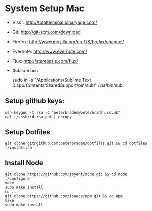 # System Setup Mac


- Visor: http://totalterminal.binaryage.com/
- Git: http://git-scm.com/download
- Firefox: http://www.mozilla.org/en-US/firefox/channel/
- Evernote: http://www.evernote.com/
- Flux: http://stereopsis.com/flux/
- Sublime text

    sudo ln -s "/Applications/Sublime Text 2.app/Contents/SharedSupport/bin/subl" /usr/bin/subl




## Setup github keys:

    ssh-keygen -t rsa -C "peterbraden@peterbraden.co.uk"
    cat ~/.ssh/id_rsa.pub | pbcopy


## Setup Dotfiles
 
    git clone git@github.com:peterbraden/dotfiles.git && cd dotfiles
    ./install.sh



 ## Install Node
 
    git clone https://github.com/joyent/node.git && cd node
    ./configure
    make
    sudo make install
    cd ..
    git clone https://github.com/isaacs/npm.git && cd npm
    make
    sudo make install